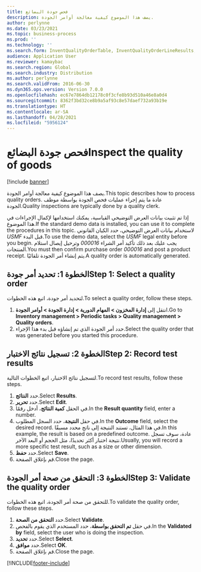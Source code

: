 ```yaml
---
title: فحص جودة البضائع
description: يصف هذا الموضوع كيفية معالجة أوامر الجودة.
author: perlynne
ms.date: 03/23/2021
ms.topic: business-process
ms.prod: ''
ms.technology: ''
ms.search.form: InventQualityOrderTable, InventQualityOrderLineResults, HcmWorkerLookUp
audience: Application User
ms.reviewer: kamaybac
ms.search.region: Global
ms.search.industry: Distribution
ms.author: perlynne
ms.search.validFrom: 2016-06-30
ms.dyn365.ops.version: Version 7.0.0
ms.openlocfilehash: ec67e7864db12178c0f3cfe8b93d510a46e8a0d4
ms.sourcegitcommit: 8362f3bd32ce8b9a5af93c8e57daef732a93b19e
ms.translationtype: HT
ms.contentlocale: ar-SA
ms.lasthandoff: 04/28/2021
ms.locfileid: "5956124"
---
```

# <a name="inspect-the-quality-of-goods"></a><span data-ttu-id="bc9d2-103">فحص جودة البضائع</span><span class="sxs-lookup"><span data-stu-id="bc9d2-103">Inspect the quality of goods</span></span>

[!include [banner](../../includes/banner.md)]

<span data-ttu-id="bc9d2-104">يصف هذا الموضوع كيفية معالجة أوامر الجودة.</span><span class="sxs-lookup"><span data-stu-id="bc9d2-104">This topic describes how to process quality orders.</span></span> <span data-ttu-id="bc9d2-105">عادة ما يتم إجراء عمليات فحص الجودة بواسطة موظف الجودة.</span><span class="sxs-lookup"><span data-stu-id="bc9d2-105">Quality inspections are typically done by a quality clerk.</span></span>

<span data-ttu-id="bc9d2-106">إذا تم تثبيت بيانات العرض التوضيحي القياسية، يمكنك استخدامها لإكمال الإجراءات في هذا الموضوع.</span><span class="sxs-lookup"><span data-stu-id="bc9d2-106">If the standard demo data is installed, you can use it to complete the procedures in this topic.</span></span> <span data-ttu-id="bc9d2-107">لاستخدام بيانات العرض التوضيحي، حدد الكيان القانوني *USMF* قبل البدء.</span><span class="sxs-lookup"><span data-stu-id="bc9d2-107">To use the demo data, select the *USMF* legal entity before you begin.</span></span> <span data-ttu-id="bc9d2-108">يجب عليك بعد ذلك تأكيد أمر الشراء *000016* وترحيل إيصال استلام المنتجات.</span><span class="sxs-lookup"><span data-stu-id="bc9d2-108">You must then confirm purchase order *000016* and post a product receipt.</span></span> <span data-ttu-id="bc9d2-109">يتم إنشاء أمر الجودة تلقائيًا.</span><span class="sxs-lookup"><span data-stu-id="bc9d2-109">A quality order is automatically generated.</span></span>

## <a name="step-1-select-a-quality-order"></a><span data-ttu-id="bc9d2-110">الخطوة 1: تحديد أمر جودة</span><span class="sxs-lookup"><span data-stu-id="bc9d2-110">Step 1: Select a quality order</span></span>

<span data-ttu-id="bc9d2-111">لتحديد أمر جودة، اتبع هذه الخطوات.</span><span class="sxs-lookup"><span data-stu-id="bc9d2-111">To select a quality order, follow these steps.</span></span>

1. <span data-ttu-id="bc9d2-112">انتقل إلى‬ **‏‫إدارة المخزون \> المهام الدورية‬ \> إدارة الجودة \> أوامر الجودة**.</span><span class="sxs-lookup"><span data-stu-id="bc9d2-112">Go to **Inventory management \> Periodic tasks \> Quality management \> Quality orders**.</span></span>
1. <span data-ttu-id="bc9d2-113">حدد أمر الجودة الذي تم إنشاؤه قبل بدء هذا الإجراء.</span><span class="sxs-lookup"><span data-stu-id="bc9d2-113">Select the quality order that was generated before you started this procedure.</span></span>

## <a name="step-2-record-test-results"></a><span data-ttu-id="bc9d2-114">الخطوة 2: تسجيل نتائج الاختبار</span><span class="sxs-lookup"><span data-stu-id="bc9d2-114">Step 2: Record test results</span></span>

<span data-ttu-id="bc9d2-115">لتسجيل نتائج الاختبار، اتبع الخطوات التالية.</span><span class="sxs-lookup"><span data-stu-id="bc9d2-115">To record test results, follow these steps.</span></span>

1. <span data-ttu-id="bc9d2-116">حدد **النتائج**.</span><span class="sxs-lookup"><span data-stu-id="bc9d2-116">Select **Results**.</span></span>
1. <span data-ttu-id="bc9d2-117">حدد **تحرير**.</span><span class="sxs-lookup"><span data-stu-id="bc9d2-117">Select **Edit**.</span></span>
1. <span data-ttu-id="bc9d2-118">في الحقل **كمية النتائج‬**، أدخل رقمًا.</span><span class="sxs-lookup"><span data-stu-id="bc9d2-118">In the **Result quantity** field, enter a number.</span></span>
1. <span data-ttu-id="bc9d2-119">في حقل **النتيجة**، حدد السجل المطلوب.</span><span class="sxs-lookup"><span data-stu-id="bc9d2-119">In the **Outcome** field, select the desired record.</span></span> <span data-ttu-id="bc9d2-120">في هذا المثال، تستند النتيجة إلى ناتج محدد مسبقًا.</span><span class="sxs-lookup"><span data-stu-id="bc9d2-120">In this example, the result is based on a predefined outcome.</span></span> <span data-ttu-id="bc9d2-121">عادة، سوف تسجل نتيجة اختبار أكثر تحديدًا، مثل الحجم أو البعد الآخر.</span><span class="sxs-lookup"><span data-stu-id="bc9d2-121">Usually, you will record a more specific test result, such as a size or other dimension.</span></span>
1. <span data-ttu-id="bc9d2-122">حدد **حفظ**.</span><span class="sxs-lookup"><span data-stu-id="bc9d2-122">Select **Save**.</span></span>
1. <span data-ttu-id="bc9d2-123">قم بإغلاق الصفحة.</span><span class="sxs-lookup"><span data-stu-id="bc9d2-123">Close the page.</span></span>

## <a name="step-3-validate-the-quality-order"></a><span data-ttu-id="bc9d2-124">الخطوة 3: التحقق من صحة أمر الجودة</span><span class="sxs-lookup"><span data-stu-id="bc9d2-124">Step 3: Validate the quality order</span></span>

<span data-ttu-id="bc9d2-125">للتحقق من صحة أمر الجودة، اتبع هذه الخطوات.</span><span class="sxs-lookup"><span data-stu-id="bc9d2-125">To validate the quality order, follow these steps.</span></span>

1. <span data-ttu-id="bc9d2-126">حدد **التحقق من الصحة**.</span><span class="sxs-lookup"><span data-stu-id="bc9d2-126">Select **Validate**.</span></span>
1. <span data-ttu-id="bc9d2-127">في حقل **تم التحقق بواسطة**، حدد المستخدم الذي يقوم بالفحص.</span><span class="sxs-lookup"><span data-stu-id="bc9d2-127">In the **Validated by** field, select the user who is doing the inspection.</span></span>
1. <span data-ttu-id="bc9d2-128">حدد **تحديد**.</span><span class="sxs-lookup"><span data-stu-id="bc9d2-128">Select **Select**.</span></span>
1. <span data-ttu-id="bc9d2-129">حدد **موافق**.</span><span class="sxs-lookup"><span data-stu-id="bc9d2-129">Select **OK**.</span></span>
1. <span data-ttu-id="bc9d2-130">قم بإغلاق الصفحة.</span><span class="sxs-lookup"><span data-stu-id="bc9d2-130">Close the page.</span></span>

[!INCLUDE[footer-include](../../../includes/footer-banner.md)]
